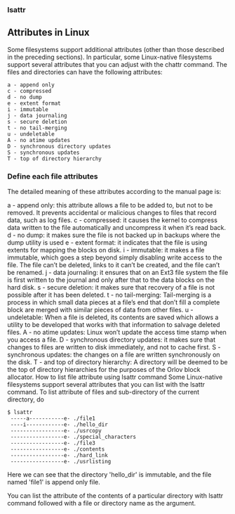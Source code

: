 ### lsattr

## Attributes in Linux
Some filesystems support additional attributes (other than those described in the preceding sections). In particular, some Linux-native filesystems support several attributes that you can adjust with the chattr command. The files and directories can have the following attributes:


```
a - append only
c - compressed
d - no dump
e - extent format
i - immutable
j - data journaling
s - secure deletion
t - no tail-merging
u - undeletable
A - no atime updates
D - synchronous directory updates
S - synchronous updates
T - top of directory hierarchy
```
### Define each file attributes
The detailed meaning of these attributes according to the manual page is:

a - append only: this attribute allows a file to be added to, but not to be removed. It prevents accidental or malicious changes to files that record data, such as log files.
c - compressed: it causes the kernel to compress data written to the file automatically and uncompress it when it’s read back.
d - no dump: it makes sure the file is not backed up in backups where the dump utility is used
e - extent format: it indicates that the file is using extents for mapping the blocks on disk.
i - immutable: it makes a file immutable, which goes a step beyond simply disabling write access to the file. The file can’t be deleted, links to it can’t be created, and the file can’t be renamed.
j - data journaling: it ensures that on an Ext3 file system the file is first written to the journal and only after that to the data blocks on the hard disk.
s - secure deletion: it makes sure that recovery of a file is not possible after it has been deleted.
t - no tail-merging: Tail-merging is a process in which small data pieces at a file’s end that don’t fill a complete block are merged with similar pieces of data from other files.
u - undeletable: When a file is deleted, its contents are saved which allows a utility to be developed that works with that information to salvage deleted files.
A - no atime updates: Linux won’t update the access time stamp when you access a file.
D - synchronous directory updates: it makes sure that changes to files are written to disk immediately, and not to cache first.
S - synchronous updates: the changes on a file are written synchronously on the disk.
T - and top of directory hierarchy: A directory will be deemed to be the top of directory hierarchies for the purposes of the Orlov block allocator.
How to list file attribute using lsattr command
Some Linux-native filesystems support several attributes that you can list with the lsattr command. To list attribute of files and sub-directory of the current directory, do
```
$ lsattr
 -----a-----------e- ./file1
 ----i------------e- ./hello_dir
 -----------------e- ./usrcopy
 -----------------e- ./special_characters
 -----------------e- ./file3
 -----------------e- ./contents
 -----------------e- ./hard_link
 -----------------e- ./usrlisting
```
Here we can see that the directory 'hello_dir' is immutable, and the file named 'file1' is append only file.

You can list the attribute of the contents of a particular directory with lsattr command followed with a file or directory name as the argument.
